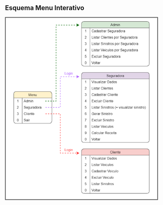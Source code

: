 ## Esquema Menu Interativo

![](https://github.com/phdaccache/MC322/blob/main/Lab04/images/Menu%20Interativo.png)